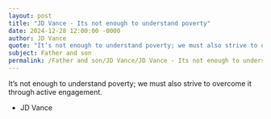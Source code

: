 ```yaml
---
layout: post
title: "JD Vance - Its not enough to understand poverty"
date: 2024-12-28 12:00:00 -0000
author: JD Vance
quote: "It’s not enough to understand poverty; we must also strive to overcome it through active engagement."
subject: Father and son
permalink: /Father and son/JD Vance/JD Vance - Its not enough to understand poverty
---
```


It’s not enough to understand poverty; we must also strive to overcome it through active engagement.

- JD Vance
